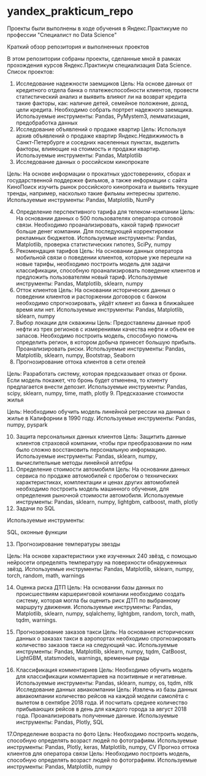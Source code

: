 # yandex_prakticum_repo
Проекты были выполнены в ходе обучения в Яндекс.Практикуме по профессии  "Специалист по Data Science"

Краткий обзор репозитория и выполненных проектов

В этом репозитории собраны проекты, сделанные мной в рамках прохождения курсов Яндекс.Практикум специализация Data Science.
Список проектов:
1.	Исследование надежности заемщиков
Цель:
На основе данных от кредитного отдела банка о платежеспособности клиентов, провести статистический анализ и выявить влияют ли на возврат кредита такие факторы, как: наличие детей, семейное положение, доход, цели кредита. Необходимо собрать портрет надежного заемщика.
Используемые инструменты:
Pandas, PyMystem3, лемматизация, предобработка данных
2.	Исследование объявлений о продаже квартир
Цель:
Используя архив объявлений о продаже квартир Яндекс.Недвижимость в Санкт-Петербурге и соседних населенных пунктах, выделить факторы, влияющие на стоимость и продажи квартир.
Используемые инструменты:
Pandas, Matplotlib
3.	Исследование данных о российском кинопрокате

Цель:
На основе информации о прокатных удостоверениях, сборах и государственной поддержке фильмов, а также информации с сайта КиноПоиск изучить рынок российского кинопроката и выявить текущие тренды, например, насколько такие фильмы интересны зрителю. 
Используемые инструменты:
Pandas, Matplotlib, NumPy

4.	Определение перспективного тарифа для телеком-компании
Цель:
На основании данных о 500 пользователях оператора сотовой связи. Необходимо проанализировать, какой тариф приносит больше денег компании. Для последующей корректировки рекламных бюджетов.
Используемые инструменты:
Pandas, Matplotlib, проверка статистических гипотез, SciPy, numpy
5.	Рекомендация тарифов
Цель:
На основании данных оператора мобильной связи о поведении клиентов, которые уже перешли на новые тарифы, необходимо построить модель для задачи классификации, способную проанализировать поведение клиентов и предложить пользователям новый тариф.
Используемые инструменты:
Pandas, Matplotlib, sklearn, numpy
6.	Отток клиентов 
Цель:
На основании исторических данных о поведении клиентов и расторжении договоров с банком необходимо спрогнозировать, уйдёт клиент из банка в ближайшее время или нет.
Используемые инструменты:
Pandas, Matplotlib, sklearn, numpy
7.	Выбор локации для скважины
Цель:
Предоставлены данные проб нефти из трех регионов с измерениями качества нефти и объем ее запасов. Необходимо построить модель, способную помочь определить регион, в котором добыча принесет большую прибыль. Проанализировать риски.
Используемые инструменты:
Pandas, Matplotlib, sklearn, numpy, Bootstrap, Seaborn
8.	Прогнозирование оттока клиентов в сети отелей

Цель:
Разработать систему, которая предсказывает отказ от брони. Если модель покажет, что бронь будет отменена, то клиенту предлагается внести депозит. 
Используемые инструменты:
Pandas, scipy, sklearn, numpy, time, math, plotly
9.	Предсказание стоимости жилья

Цель:
Необходимо обучить модель линейной регрессии на данных о жилье в Калифорнии в 1990 году. 
Используемые инструменты:
Pandas, numpy, pyspark

10.	Защита персональных данных клиентов
Цель:
Защитить данные клиентов страховой компании, чтобы при преобразовании по ним было сложно восстановить персональную информацию. 
Используемые инструменты:
Pandas, sklearn, numpy, вычислительные методы линейной алгебры
11.	Определение стоимости автомобиля
Цель:
На основании данных сервиса по продаже автомобилей с пробегом о технических характеристиках, комплектации и ценах других автомобилей необходимо построить модель машинного обучения, для определения рыночной стоимости автомобиля.
Используемые инструменты:
Pandas, sklearn, numpy, lightgbm, catboost, math, plotly
12.	Задачи по SQL

Используемые инструменты:

SQL, оконные функции

13.	Прогнозирование температуры звезды

Цель:
На основе характеристики уже изученных 240 звёзд, с помощью нейросети определять температуру на поверхности обнаруженных звёзд.
Используемые инструменты:
Pandas, Matplotlib, sklearn, numpy, torch, random, math, warnings

14.	Оценка риска ДТП 
Цель:
На основании базы данных по происшествиям каршеринговой компании необходимо создать систему, которая могла бы оценить риск ДТП по выбранному маршруту движения. 
Используемые инструменты:
Pandas, Matplotlib, sklearn, numpy, sqlalchemy, lightgbm, random, torch, math, tqdm, warnings.

15.	Прогнозирование заказов такси
Цель:
На основание исторических данных о заказах такси в аэропортах необходимо спрогнозировать количество заказов такси на следующий час.
Используемые инструменты:
Pandas, Matplotlib, sklearn, numpy, tqdm, CatBoost, LightGBM, statsmodels, warnings, временные ряды

16.	Классификация комментариев
Цель:
Необходимо обучить модель для классификации комментариев на позитивные и негативные.
Используемые инструменты:
Pandas, sklearn, numpy, os, tqdm, nltk
Исследование данных авиакомпании
Цель:
Извлечь из базы данных авиакомпании количество рейсов на каждой модели самолёта с вылетом в сентябре 2018 года. И посчитать среднее количество прибывающих рейсов в день для каждого города за август 2018 года. Проанализировать полученные данные.
Используемые инструменты:
Pandas, Plotly, SQL

17.Определение возраста по фото
Цель:
Необходимо построить модель, способную определять возраст людей по фотографиям.
Используемые инструменты:
Pandas, Plotly, keras, Matplotlib, numpy, CV
Прогноз оттока клиентов для оператора связи
Цель:
Необходимо построить модель, способную определять возраст людей по фотографиям.
Используемые инструменты:
Pandas, Matplotlib, numpy

